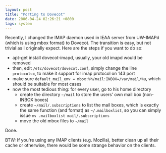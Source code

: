 ```yaml
---
layout: post
title: "Porting to Dovecot"
date: 2006-04-24 02:26:21 +0800
tags: system
---
```

Recently, I changed the IMAP daemon used in IEAA server from UW-IMAPd (which is using mbox format) to Dovecot. The transition is easy, but not trivial as I originally expect. Here are the steps if you want to do so:

  - apt-get install dovecot-imapd, usually, your old imapd would be removed
  - then, edit `/etc/dovecot/dovecot.conf`, simply change the line `protocols=`, to make it support for imap protocol on 143 port
  - make sure `default_mail_env = mbox:%h/mail:INBOX=/var/mail/%u`, which should be suitable for most cases
  - now the most tedious thing: for every user, go to his home directory
    - create the directory `~/mail` to store the users' own mail box (non-INBOX boxes)
    - create `~/mail/.subscriptions` to list the mail boxes, which is exactly the same function (and format) as `~/.mailboxlist`, so you can simply issue
      `mv .mailboxlist mail/.subscriptions`
    - move the old mbox files to `~/mail`

Done.

BTW: If you're using any IMAP clients (e.g. Mozilla), better clean up all their cache or otherwise, there would be some strange behavior on the clients.
